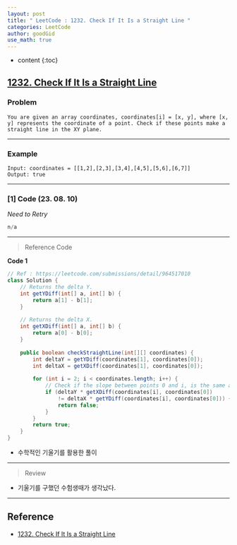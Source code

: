 ```yaml
---
layout: post
title: " LeetCode : 1232. Check If It Is a Straight Line "
categories: LeetCode
author: goodGid
use_math: true
---
```

* content
{:toc}

## [1232. Check If It Is a Straight Line](https://leetcode.com/problems/check-if-it-is-a-straight-line)

### Problem

```
You are given an array coordinates, coordinates[i] = [x, y], where [x, y] represents the coordinate of a point. Check if these points make a straight line in the XY plane.
```


---

### Example

```
Input: coordinates = [[1,2],[2,3],[3,4],[4,5],[5,6],[6,7]]
Output: true
```

---

### [1] Code (23. 08. 10)

*Need to Retry*

``` java
n/a
```

---

> Reference Code

**Code 1**

``` java
// Ref : https://leetcode.com/submissions/detail/964517010
class Solution {
    // Returns the delta Y.
    int getYDiff(int[] a, int[] b) {
        return a[1] - b[1];
    }
    
    // Returns the delta X.
    int getXDiff(int[] a, int[] b) {
        return a[0] - b[0];
    }
    
    public boolean checkStraightLine(int[][] coordinates) {
        int deltaY = getYDiff(coordinates[1], coordinates[0]);
        int deltaX = getXDiff(coordinates[1], coordinates[0]);
        
        for (int i = 2; i < coordinates.length; i++) {
            // Check if the slope between points 0 and i, is the same as between 0 and 1.
            if (deltaY * getXDiff(coordinates[i], coordinates[0])
                != deltaX * getYDiff(coordinates[i], coordinates[0])) {
                return false;
            }
        }
        return true;
    }
}
```

* 수학적인 기울기를 활용한 풀이

---

> Review

* 기울기를 구했던 수험생때가 생각났다.


---

## Reference

* [1232. Check If It Is a Straight Line](https://leetcode.com/problems/check-if-it-is-a-straight-line)
